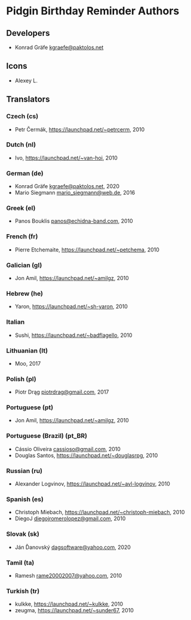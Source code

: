 # Pidgin Birthday Reminder Authors

## Developers
- Konrad Gräfe <kgraefe@paktolos.net>

## Icons
- Alexey L.

## Translators
### Czech (cs)
- Petr Čermák, https://launchpad.net/~petrcerm, 2010

### Dutch (nl)
- Ivo, https://launchpad.net/~van-hoi, 2010

### German (de)
- Konrad Gräfe <kgraefe@paktolos.net>, 2020
- Mario Siegmann <mario_siegmann@web.de>, 2016

### Greek (el)
- Panos Bouklis <panos@echidna-band.com>, 2010

### French (fr)
- Pierre Etchemaite, https://launchpad.net/~petchema, 2010

### Galician (gl)
- Jon Amil, https://launchpad.net/~amilgz, 2010

### Hebrew (he)
- Yaron, https://launchpad.net/~sh-yaron, 2010

### Italian
- Sushi, https://launchpad.net/~badflagello, 2010

### Lithuanian (lt)
- Moo, 2017

### Polish (pl)
- Piotr Drąg <piotrdrag@gmail.com>, 2017

### Portuguese (pt)
- Jon Amil, https://launchpad.net/~amilgz, 2010

### Portuguese (Brazil) (pt_BR)
- Cássio Oliveira <cassioso@gmail.com>, 2010
- Douglas Santos, https://launchpad.net/~douglasrpg, 2010

### Russian (ru)
- Alexander Logvinov, https://launchpad.net/~avl-logvinov, 2010

### Spanish (es)
- Christoph Miebach, https://launchpad.net/~christoph-miebach, 2010
- DiegoJ <diegojromerolopez@gmail.com>, 2010

### Slovak (sk)
- Ján Ďanovský <dagsoftware@yahoo.com>, 2020

### Tamil (ta)
- Ramesh <rame20002007@yahoo.com>, 2010

### Turkish (tr)
- kulkke, https://launchpad.net/~kulkke, 2010
- zeugma, https://launchpad.net/~sunder67, 2010
